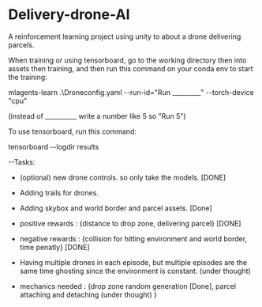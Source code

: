 # Delivery-drone-AI
A reinforcement learning project using unity to about a drone delivering parcels.

When training or using tensorboard, go to the working directory then into assets then training, and then run this command on your conda env to start the training:

mlagents-learn .\Droneconfig.yaml --run-id="Run _________" --torch-device "cpu"

(instead of __________ write a number like 5 so "Run 5")

To use tensorboard, run this command:

tensorboard --logdir results


--Tasks:

- (optional) new drone controls. so only take the models. [DONE]

- Adding trails for drones.

- Adding skybox and world border and parcel assets. [Done]


- positive rewards : {distance to drop zone, delivering parcel} [DONE]

- negative rewards : {collision for hitting environment and world border, time penatly} [DONE]

  
- Having multiple drones in each episode, but multiple episodes are the same time ghosting since the environment is constant. (under thought)

- mechanics needed : {drop zone random generation [Done], parcel attaching and detaching (under thought) }
  

